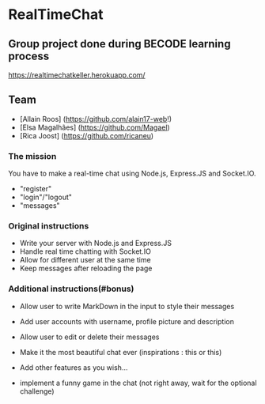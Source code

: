 # RealTimeChat

## Group project done during BECODE learning process

https://realtimechatkeller.herokuapp.com/

## Team

* [Allain Roos] (https://github.com/alain17-web!)
* [Elsa Magalhães] (https://github.com/Magael)
* [Rica Joost] (https://github.com/ricaneu)


### The mission
You have to make a real-time chat using Node.js, Express.JS and Socket.IO.

* "register"
* "login"/"logout"
* "messages"

### Original instructions

* Write your server with Node.js and Express.JS
* Handle real time chatting with Socket.IO
* Allow for different user at the same time
* Keep messages after reloading the page

### Additional instructions(#bonus)

* Allow user to write MarkDown in the input to style their messages

* Add user accounts with username, profile picture and description

* Allow user to edit or delete their messages

* Make it the most beautiful chat ever (inspirations : this or this)

* Add other features as you wish...

* implement a funny game in the chat (not right away, wait for the optional challenge)
